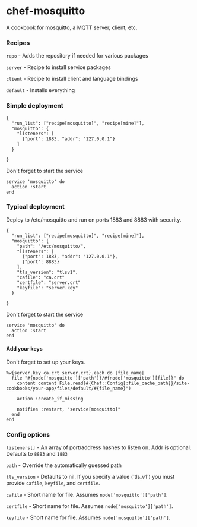 chef-mosquitto
==============

A cookbook for mosquitto, a MQTT server, client, etc.

### Recipes

```repo``` - Adds the repository if needed for various packages

```server``` - Recipe to install service packages

```client``` - Recipe to install client and language bindings

```default``` - Installs everything


### Simple deployment

```
{
  "run_list": ["recipe[mosquitto]", "recipe[mine]"],
  "mosquitto": {
    "listeners": [
      {"port": 1883, "addr": "127.0.0.1"}
    ]
  }

}
```

Don't forget to start the service
```
service 'mosquitto' do
  action :start
end
```

### Typical deployment

Deploy to /etc/mosquitto and run on ports 1883 and 8883 with security.

```
{
  "run_list": ["recipe[mosquitto]", "recipe[mine]"],
  "mosquitto": {
    "path": "/etc/mosquitto/",
    "listeners": [
      {"port": 1883, "addr": "127.0.0.1"}, 
      {"port": 8883}
    ],
    "tls_version": "tlsv1",
    "cafile": "ca.crt"
    "certfile": "server.crt"
    "keyfile": "server.key"
  }

}
```

Don't forget to start the service
```
service 'mosquitto' do
  action :start
end
```

#### Add your keys

Don't forget to set up your keys.

```
%w{server.key ca.crt server.crt}.each do |file_name|
  file "#{node['mosquitto']['path']}/#{node['mosquitto'][file]}" do
    content content File.read(#{Chef::Config[:file_cache_path]}/site-cookbooks/your-app/files/default/#{file_name}")

    action :create_if_missing

    notifies :restart, "service[mosquitto]"
  end
end
```


### Config options

```listeners[]``` - An array of port/address hashes to listen on. Addr is optional. Defaults to ```8883``` and ```1883```

```path``` - Override the automatically guessed path

```tls_version``` - Defaults to nil. If you specify a value ('tls_v1') you must provide ```cafile```, ```keyfile```, and ```certfile```.

```cafile``` - Short name for file. Assumes ```node['mosquitto']['path']```.

```certfile``` - Short name for file. Assumes ```node['mosquitto']['path']```.

```keyfile``` - Short name for file. Assumes ```node['mosquitto']['path']```.
